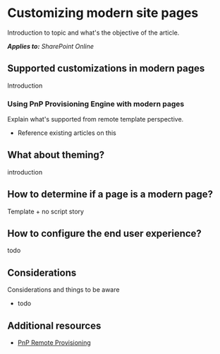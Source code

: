 # Customizing modern site pages
Introduction to topic and what's the objective of the article.

_**Applies to:** SharePoint Online_

## Supported customizations in modern pages
<a name="supportedcustomizations"> </a>
Introduction

### Using PnP Provisioning Engine with modern pages
<a name="pnpprovisioningengine"> </a>
Explain what's supported from remote template perspective.

- Reference existing articles on this

## What about theming?
<a name="themingimpact"> </a>
introduction

## How to determine if a page is a modern page?
<a name="sectionSection0"> </a>
Template + no script story


## How to configure the end user experience?
<a name="configuremodernpages"> </a>
todo


## Considerations
Considerations and things to be aware
- todo


## Additional resources
<a name="bk_addresources"> </a>

-  [PnP Remote Provisioning](https://msdn.microsoft.com/en-us/pnp_articles/pnp-remote-provisioning)
